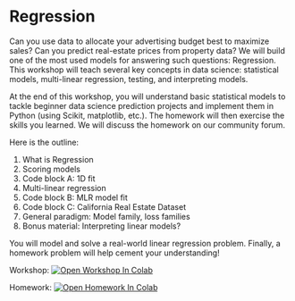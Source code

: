 # Regression

Can you use data to allocate your advertising budget best to maximize sales? Can you predict real-estate prices from property data? We will build one of the most used models for answering such questions: Regression. This workshop will teach several key concepts in data science: statistical models, multi-linear regression, testing, and interpreting models.

At the end of this workshop, you will understand basic statistical models to tackle beginner data science prediction projects and implement them in Python (using Scikit, matplotlib, etc.). The homework will then exercise the skills you learned. We will discuss the homework on our community forum.

Here is the outline:
1. What is Regression
2. Scoring models
3. Code block A: 1D fit
4. Multi-linear regression
5. Code block B: MLR model fit 
6. Code block C: California Real Estate Dataset 
7. General paradigm: Model family, loss families
8. Bonus material: Interpreting linear models?

You will model and solve a real-world linear regression problem. Finally, a homework problem will help cement your understanding!


Workshop: [![Open Workshop In Colab](https://colab.research.google.com/assets/colab-badge.svg)](https://github.com/univai-ghf/RegressionWorkshop/blob/main/LinReg_Workshop.ipynb)

Homework: [![Open Homework In Colab](https://colab.research.google.com/assets/colab-badge.svg)](https://github.com/univai-ghf/RegressionWorkshop/blob/main/LinReg_Homework.ipynb)


